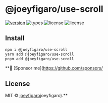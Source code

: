 # @joeyfigaro/use-scroll

[![version](https://badgen.net/npm/v/@joeyfigaro/use-scroll)](https://npm.im/@joeyfigaro/use-scroll) ![types](https://badgen.net/npm/types/@joeyfigaro/use-scroll) ![license](https://badgen.net/npm/license/@joeyfigaro/use-scroll) ![license](https://badgen.net/github/tag/joeyfigaro/use-scroll)

## Install

```bash
npm i @joeyfigaro/use-scroll
yarn add @joeyfigaro/use-scroll
pnpm add @joeyfigaro/use-scroll
```

\*\*💛 [Sponsor me](https://github.com/sponsors/

## License

MIT &copy; [joeyfigaro](https://github.com/sponsors/joeyfigaro)joeyfigaro).\*\*
